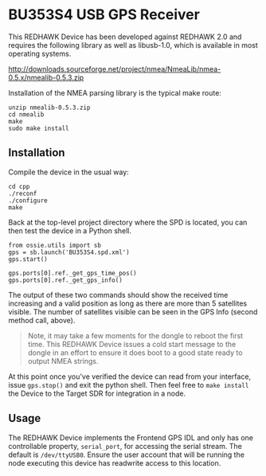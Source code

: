 # BU353S4 USB GPS Receiver

This REDHAWK Device has been developed against REDHAWK 2.0 and requires the following library as well as libusb-1.0, which is available in most operating systems.

http://downloads.sourceforge.net/project/nmea/NmeaLib/nmea-0.5.x/nmealib-0.5.3.zip

Installation of the NMEA parsing library is the typical make route:

    unzip nmealib-0.5.3.zip
    cd nmealib
    make
    sudo make install

## Installation

Compile the device in the usual way:

    cd cpp
    ./reconf
    ./configure
    make

Back at the top-level project directory where the SPD is located, you can then test the device in a Python shell.

    from ossie.utils import sb
    gps = sb.launch('BU353S4.spd.xml')
    gps.start()
    
    gps.ports[0].ref._get_gps_time_pos()
    gps.ports[0].ref._get_gps_info()

The output of these two commands should show the received time increasing and a valid position as long as there are more than 5 satellites visible.  The number of satellites visible can be seen in the GPS Info (second method call, above).

> Note, it may take a few moments for the dongle to reboot the first time.  This REDHAWK Device issues a cold start message to the dongle in an effort to ensure it does boot to a good state ready to output NMEA strings.

At this point once you've verified the device can read from your interface, issue `gps.stop()` and exit the python shell.  Then feel free to `make install` the Device to the Target SDR for integration in a node.

## Usage

The REDHAWK Device implements the Frontend GPS IDL and only has one controllable property, `serial_port`, for accessing the serial stream.  The default is `/dev/ttyUSB0`.  Ensure the user account that will be running the node executing this device has readwrite access to this location. 

